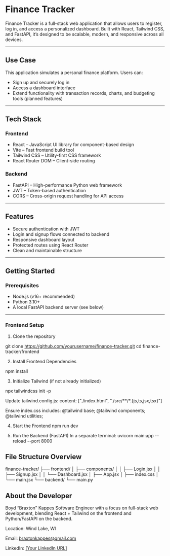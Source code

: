 # Finance Tracker

Finance Tracker is a full-stack web application that allows users to register, log in, and access a personalized dashboard. Built with React, Tailwind CSS, and FastAPI, it’s designed to be scalable, modern, and responsive across all devices.

---

## Use Case

This application simulates a personal finance platform. Users can:

- Sign up and securely log in
- Access a dashboard interface
- Extend functionality with transaction records, charts, and budgeting tools (planned features)

---

## Tech Stack

### Frontend
- React – JavaScript UI library for component-based design
- Vite – Fast frontend build tool
- Tailwind CSS – Utility-first CSS framework
- React Router DOM – Client-side routing

### Backend
- FastAPI – High-performance Python web framework
- JWT – Token-based authentication
- CORS – Cross-origin request handling for API access

---

## Features

- Secure authentication with JWT
- Login and signup flows connected to backend
- Responsive dashboard layout
- Protected routes using React Router
- Clean and maintainable structure

---

## Getting Started

### Prerequisites

- Node.js (v16+ recommended)
- Python 3.10+
- A local FastAPI backend server (see below)

---

### Frontend Setup

1. Clone the repository

git clone https://github.com/yourusername/finance-tracker.git
cd finance-tracker/frontend

2. Install Frontend Dependencies

npm install

3. Initialize Tailwind (if not already initialized)

npx tailwindcss init -p

Update tailwind.config.js:
    content: ["./index.html", "./src/**/*.{js,ts,jsx,tsx}"]

Ensure index.css includes:
    @tailwind base;
    @tailwind components;
    @tailwind utilities;

4. Start the Frontend
npm run dev

5. Run the Backend (FastAPI)
In a separate terminal:
    uvicorn main:app --reload --port 8000

## File Structure Overview
finance-tracker/
├── frontend/
│   ├── components/
│   │   ├── Login.jsx
│   │   ├── Signup.jsx
│   │   └── Dashboard.jsx
│   ├── App.jsx
│   ├── index.css
│   └── main.jsx
└── backend/
    └── main.py

## About the Developer
Boyd “Braxton” Kappes
Software Engineer with a focus on full-stack web development, blending React + Tailwind on the frontend and Python/FastAPI on the backend.

Location: Wind Lake, WI

Email: braxtonkappes@gmail.com

LinkedIn: [\[Your LinkedIn URL\]](https://www.linkedin.com/in/boydbraxtonkappes/)